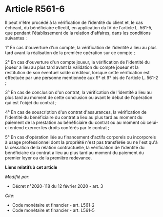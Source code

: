 # Article R561-6

Il peut n'être procédé à la vérification de l'identité du client et, le cas échéant, du bénéficiaire effectif, en application
du IV de l'article L. 561-5, que pendant l'établissement de la relation d'affaires, dans les conditions suivantes : 

1° En cas d'ouverture d'un compte, la vérification de l'identité a lieu au plus tard avant la réalisation de la première
opération sur ce compte ; 

2° En cas d'ouverture d'un compte joueur, la vérification de l'identité du joueur a lieu au plus tard avant la validation du
compte joueur et la restitution de son éventuel solde créditeur, lorsque cette vérification est effectuée par une personne
mentionnée aux 9° et 9° bis de l'article L. 561-2 ; 

3° En cas de conclusion d'un contrat, la vérification de l'identité a lieu au plus tard au moment de cette conclusion ou
avant le début de l'opération qui est l'objet du contrat ; 

4° En cas de souscription d'un contrat d'assurances, la vérification de l'identité du bénéficiaire du contrat a lieu au plus
tard au moment du paiement de la prestation au bénéficiaire du contrat ou au moment où celui-ci entend exercer les droits
conférés par le contrat ; 

5° En cas d'opération liée au financement d'actifs corporels ou incorporels à usage professionnel dont la propriété n'est pas
transférée ou ne l'est qu'à la cessation de la relation contractuelle, la vérification de l'identité du bénéficiaire du
contrat a lieu au plus tard au moment du paiement du premier loyer ou de la première redevance.

**Liens relatifs à cet article**

_Modifié par_:

  - Décret n°2020-118 du 12 février 2020 - art. 3

_Cite_:

  - Code monétaire et financier - art. L561-2
  - Code monétaire et financier - art. L561-5
